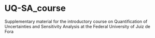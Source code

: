 # UQ-SA_course
Supplementary material for the introductory course on Quantification of Uncertainties and Sensitivity Analysis at the Federal University of Juiz de Fora
